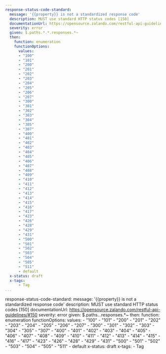 ```yaml
---
response-status-code-standard:
  message: '{{property}} is not a standardized response code'
  description: MUST use standard HTTP status codes [150]
  documentationUrl: https://opensource.zalando.com/restful-api-guidelines/#150
  severity: error
  given: $.paths.*.*.responses.*~
  then:
    function: enumeration
    functionOptions:
      values:
      - "100"
      - "101"
      - "200"
      - "201"
      - "202"
      - "203"
      - "204"
      - "205"
      - "206"
      - "207"
      - "300"
      - "301"
      - "302"
      - "303"
      - "304"
      - "305"
      - "307"
      - "400"
      - "401"
      - "402"
      - "403"
      - "404"
      - "405"
      - "406"
      - "407"
      - "408"
      - "409"
      - "410"
      - "411"
      - "412"
      - "413"
      - "414"
      - "415"
      - "416"
      - "417"
      - "423"
      - "426"
      - "428"
      - "429"
      - "431"
      - "500"
      - "501"
      - "502"
      - "503"
      - "504"
      - "505"
      - "511"
      - default
  x-status: draft
  x-tags:
      - Tag          
...
```

response-status-code-standard:
  message: '{{property}} is not a standardized response code'
  description: MUST use standard HTTP status codes [150]
  documentationUrl: https://opensource.zalando.com/restful-api-guidelines/#150
  severity: error
  given: $.paths.*.*.responses.*~
  then:
    function: enumeration
    functionOptions:
      values:
      - "100"
      - "101"
      - "200"
      - "201"
      - "202"
      - "203"
      - "204"
      - "205"
      - "206"
      - "207"
      - "300"
      - "301"
      - "302"
      - "303"
      - "304"
      - "305"
      - "307"
      - "400"
      - "401"
      - "402"
      - "403"
      - "404"
      - "405"
      - "406"
      - "407"
      - "408"
      - "409"
      - "410"
      - "411"
      - "412"
      - "413"
      - "414"
      - "415"
      - "416"
      - "417"
      - "423"
      - "426"
      - "428"
      - "429"
      - "431"
      - "500"
      - "501"
      - "502"
      - "503"
      - "504"
      - "505"
      - "511"
      - default
  x-status: draft
  x-tags:
      - Tag          